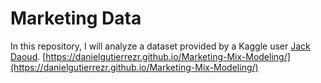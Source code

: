 # Marketing Data
In this repository, I will analyze a dataset provided by a Kaggle user [Jack Daoud](https://www.kaggle.com/jackdaoud/marketing-data/code). 
[https://danielgutierrezr.github.io/Marketing-Mix-Modeling/](https://danielgutierrezr.github.io/Marketing-Mix-Modeling/)
